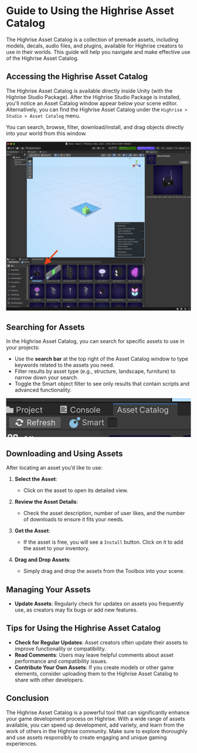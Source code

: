 # Guide to Using the Highrise Asset Catalog

The Highrise Asset Catalog is a collection of premade assets, including models, decals, audio files, and plugins, available for Highrise creators to use in their worlds. This guide will help you navigate and make effective use of the Highrise Asset Catalog.

## Accessing the Highrise Asset Catalog

The Highrise Asset Catalog is available directly inside Unity (with the Highrise Studio Package). After the Highrise Studio Package is installed, you'll notice an Asset Catalog window appear below your scene editor. Alternatively, you can find the Highrise Asset Catalog under the `Highrise > Studio > Asset Catalog` menu.

You can search, browse, filter, download/install, and drag objects directly into your world from this window.

![Highrise Asset Catalog](/assets/learn/guides/studio/creating-your-first-world/asset-catalog.png)

## Searching for Assets

In the Highrise Asset Catalog, you can search for specific assets to use in your projects:

- Use the **search bar** at the top right of the Asset Catalog window to type keywords related to the assets you need.
- Filter results by asset type (e.g., structure, landscape, furniture) to narrow down your search.
- Toggle the Smart object filter to see only results that contain scripts and advanced functionality.

![Smart Object Filter](/assets/learn/guides/studio/assets/smart-object-filter.png)


## Downloading and Using Assets

After locating an asset you’d like to use:

1. **Select the Asset**:
   - Click on the asset to open its detailed view.
   
2. **Review the Asset Details**:
   - Check the asset description, number of user likes, and the number of downloads to ensure it fits your needs.

3. **Get the Asset**:
   - If the asset is free, you will see a `Install` button. Click on it to add the asset to your inventory.

4. **Drag and Drop Assets**:
   - Simply drag and drop the assets from the Toolbox into your scene.

## Managing Your Assets

- **Update Assets**: Regularly check for updates on assets you frequently use, as creators may fix bugs or add new features.

## Tips for Using the Highrise Asset Catalog

- **Check for Regular Updates**: Asset creators often update their assets to improve functionality or compatibility.
- **Read Comments**: Users may leave helpful comments about asset performance and compatibility issues.
- **Contribute Your Own Assets**: If you create models or other game elements, consider uploading them to the Highrise Asset Catalog to share with other developers.

## Conclusion

The Highrise Asset Catalog is a powerful tool that can significantly enhance your game development process on Highrise. With a wide range of assets available, you can speed up development, add variety, and learn from the work of others in the Highrise community. Make sure to explore thoroughly and use assets responsibly to create engaging and unique gaming experiences.
